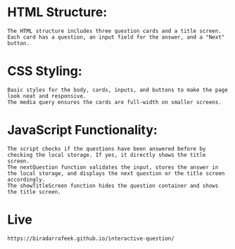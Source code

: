# HTML Structure:

    The HTML structure includes three question cards and a title screen.
    Each card has a question, an input field for the answer, and a "Next" button.

# CSS Styling:

    Basic styles for the body, cards, inputs, and buttons to make the page look neat and responsive.
    The media query ensures the cards are full-width on smaller screens.

# JavaScript Functionality:

    The script checks if the questions have been answered before by checking the local storage. If yes, it directly shows the title screen.
    The nextQuestion function validates the input, stores the answer in the local storage, and displays the next question or the title screen accordingly.
    The showTitleScreen function hides the question container and shows the title screen.

 # Live

    https://biradarrafeek.github.io/interactive-question/
